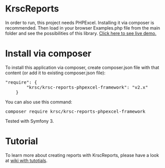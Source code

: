 KrscReports
===========
In order to run, this project needs PHPExcel. Installing it via composer is recommended. Then load in your browser Examples.php file from the main folder and see the possibilities of this library. [Click here to see live demo.](https://www.krsc.ruszczynski.eu/reports/example/list)

Install via composer
===========
To install this application via composer, create composer.json file with that content (or add it to existing composer.json file):
<pre>
"require": {
        "krsc/krsc-reports-phpexcel-framework": "v2.x"
    }
</pre>
You can also use this command:
<pre>
composer require krsc/krsc-reports-phpexcel-framework
</pre>
Tested with Symfony 3.<br/>

Tutorial
===========
To learn more about creating reports with KrscReports, please have a look at [wiki with tutotials](https://github.com/krzysztofruszczynski/Krsc-Reports-PHPExcel-Framework/wiki).

